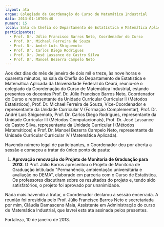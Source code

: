 ```yaml
---
layout: ata
orgao: Colegiado da Coordenação do Curso de Matemática Industrial
data: 2013-01-10T09:40
numero: 15
local: Sala da Chefia do Departamento de Estatística e Matemática Aplicada
participantes:
  - Prof. Dr. Júlio Francisco Barros Neto, Coordenador do Curso
  - Prof. Dr. Michael Ferreira de Souza
  - Prof. Dr. André Luís Shiguemoto
  - Prof. Dr. Carlos Diego Rodrigues
  - Prof. Dr. José Lassance de Castro Silva
  - Prof. Dr. Manoel Bezerra Campelo Neto
---
```


Aos dez dias do mês de jeneiro de dois mil e treze, às nove horas e quarenta minutos, na sala da Chefia do Departamento de Estatística e Matemática Aplicada da Universidade Federal do Ceará, reuniu-se o colegiado da Coordenação do Curso de Matemática Industrial, estando presentes os docentes Prof. Dr. Júlio Francisco Barros Neto, Coordenador do Curso e representante da Unidade Curricular Curricular II (Métodos Estatísticos), Prof. Dr. Michael Ferreira de Souza, Vice-Coordenador e representante da Unidade Curricular V (Formação Complementar), Prof. Dr. André Luís Shiguemoto, Prof. Dr. Carlos Diego Rodrigues, representante da Unidade Curricular III (Métodos Computacionais), Prof. Dr. José Lassance de Castro Silva, representante da Unidade Curricular I (Métodos Matemáticos) e Prof. Dr. Manoel Bezerra Campelo Neto, representante da Unidade Curricular Curricular IV (Matemática Aplicada).

Havendo número legal de participantes, o Coordenador deu por aberta a sessão e começou a tratar do único ponto de pauta:

1. **Aprovação renovação do Projeto de Monitoria de Graduação para 2013**.
   O Prof. Júlio Barros apresentou o Projeto de Monitoria de Graduação intitulado "Permanência, ambientação universitária e avaliação no DEMA", elaborado em parceria com o Curso de Estatística.
   Os professores discutiram sobre os resultados do projeto e, tendo sido satisfatórios, o projeto foi aprovado por unanimidade.

Nada mais havendo a tratar, o Coordenador declarou a sessão encerrada.
A reunião foi presidida pelo Prof. Júlio Francisco Barros Neto e secretariada por mim, Cláudia Damasceno Maia, Assistente em Administração do curso de Matemática Industrial, que lavrei esta ata assinada pelos presentes.

Fortaleza, 10 de janeiro de 2013.
